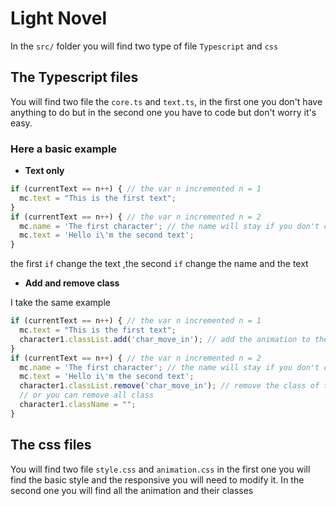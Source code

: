 # Light Novel

In the `src/` folder you will find two type of file `Typescript` and `css`

## The Typescript files

You will find two file the `core.ts` and `text.ts`, in the first one you don't have anything to do but in the second one you have to code but don't worry it's easy.

### Here a basic example

- **Text only**

```typescript
if (currentText == n++) { // the var n incremented n = 1
  mc.text = "This is the first text";
}
if (currentText == n++) { // the var n incremented n = 2
  mc.name = 'The first character'; // the name will stay if you don't change it
  mc.text = 'Hello i\'m the second text';
}
```
the first `if` change the text ,the second `if` change the name and the text

- **Add and remove class**

I take the same example

```typescript
if (currentText == n++) { // the var n incremented n = 1
  mc.text = "This is the first text";
  character1.classList.add('char_move_in'); // add the animation to the caracter1
}
if (currentText == n++) { // the var n incremented n = 2
  mc.name = 'The first character'; // the name will stay if you don't change it
  mc.text = 'Hello i\'m the second text';
  character1.classList.remove('char_move_in'); // remove the class of the character1
  // or you can remove all class
  character1.className = "";
}
```

## The css files

You will find two file `style.css` and `animation.css` in the first one you will find the basic style and the responsive you will need to modify it. In the second one you will find all the animation and their classes